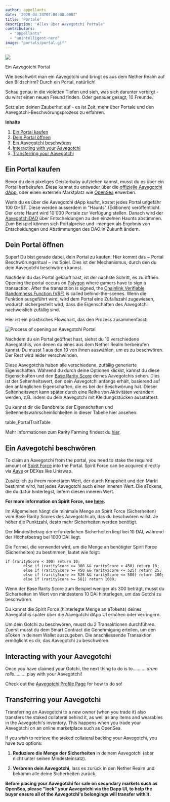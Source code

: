 ```yaml
---
author: appellants
date: '2020-04-23T07:00:00.000Z'
title: 'Portale'
description: 'Alles über Aavegotchi Portale'
contributors:
  - "appellants"
  - "unintelligent-nerd"
image: "portals/portal.gif"
---
```


<div class="headerImageContainer">
<img class="headerImage" src="/portals/portal.gif">
<p class="headerImageText">Ein Aavegotchi Portal</p>
</div>

Wie beschwört man ein Aavegotchi und bringt es aus dem Nether Realm auf den Bildschirm? Durch ein Portal, natürlich!

Schau genau in die violetten Tiefen und sieh, was sich darunter verbirgt - du wirst einen neuen Freund finden. Oder genauer gesagt, 10 Freunde.

Setz also deinen Zauberhut auf - es ist Zeit, mehr über Portale und den Aavegotchi-Beschwörungsprozess zu erfahren. 

<div class="contentsBox">

**Inhalte**

<ol>
<li><a href=#buying-a-portal>Ein Portal kaufen</a></li>
<li><a href=#opening-your-portal>Dein Portal öffnen</a></li>
<li><a href=#claiming-an-aavegotchi>Ein Aavegotchi beschwören</a></li>
<li><a href=#interacting-with-your-aavegotchi>Interacting with your Aavegotchi</a></li>
<li><a href=#transferring-your-aavegotchi>Transferring your Aavegotchi</a></li>
</ol>

</div>

## Ein Portal kaufen

Bevor du dein pixeliges Geisterbaby aufziehen kannst, musst du es über ein Portal herbeirufen. Diese kannst du entweder über die [offizielle Aavegotchi dApp](https://aavegotchi.com/buy-portal), oder einen externen Marktplatz wie [OpenSea](https://opensea.io/) erwerben.

Wenn du es über die Aavegotchi dApp kaufst, kostet jedes Portal ungefähr 100 GHST. Diese werden ausserdem in "Haunts" (Editionen) veröffentlicht. Der erste Haunt wird 10'000 Portale zur Verfügung stellen. Danach wird der [AavegotchiDAO](/dao) über Entscheidungen zu den einzelnen Haunts abstimmen. Zum Beispiel können sich Portalpreise und -mengen als Ergebnis von Entscheidungen und Abstimmungen des DAO in Zukunft ändern.


## Dein Portal öffnen

Super! Du bist gerade dabei, dein Portal zu kaufen. Hier kommt das ~ Portal Beschwörungsritual ~ ins Spiel. Dies ist der Mechanismus, durch den du dein Aavegotchi beschwören kannst.

Nachdem du das Portal gekauft hast, ist der nächste Schritt, es zu öffnen. Opening the portal occurs on [Polygon](/glossary#polygon) where gamers have to sign a transaction. After the transaction is signed, the [Chainlink Verifiable Randomness Function (VRF)](/glossary#chainlink-vrf) is called behind-the-scenes. Wenn die Funktion ausgeführt wird, wird dem Portal eine Zufallszahl zugewiesen, wodurch sichergestellt wird, dass die Eigenschaften des Aavegotchi nachweislich zufällig sind.

Hier ist ein praktisches Flowchart, das den Prozess zusammenfasst:

<img class = "bodyImage" src = "/portals/opening-an-aavegotchi-portal.png" alt = "Process of opening an Aavegotchi Portal" />

Nachdem du ein Portal geöffnet hast, siehst du 10 verschiedene Aavegotchis, von denen du eines aus dem Nether Realm herbeirufen kannst. Du musst 1 aus den 10 von ihnen auswählen, um es zu beschwören. Der Rest wird leider verschwinden.

Diese Aavegotchis haben alle verschiedene, zufällig generierte Eigenschaften. Während du durch deine Optionen klickst, kannst du diese Eigenschaften und den [Base Rarity Score](/rarity-farming#base-rarity-score) deines Aavegotchis sehen. Dies ist der Seltenheitswert, den dein Aavegotchi anfangs erhält, basierend auf den anfänglichen Eigenschaften, die es bei der Beschwörung hat. Dieser Seltenheitswert kann später durch eine Reihe von Aktivitäten verändert werden, z.B. indem du dein Aavegotchi mit Kleidungsstücken ausstattest.

Du kannst dir die Bandbreite der Eigenschaften und Seltenheitswahrscheinlichkeiten in dieser Tabelle hier ansehen:

table_PortalTraitTable


Mehr Informationen zum Rarity Farming findest du [hier](/rarity-farming).


## Ein Aavegotchi beschwören

To claim an Aavegotchi from the portal, you need to stake the required amount of [Spirit Force](/spirit-force) into the Portal. Spirit Force can be acquired directly via [Aave](https://aave.com/) or DEXes like Uniswap.

Zusätzlich zu ihrem monetären Wert, der durch Knappheit und den Markt bestimmt wird, hat jedes Aavegotchi auch einen inneren Wert. Die aTokens, die du dafür hinterlegst, liefern diesen inneren Wert.

**For more information on Spirit Force, see [here](/spirit-force).**

Im Allgemeinen hängt die minimale Menge an Spirit Force (Sicherheiten) vom Base Rarity Scores des Aavegotchi ab, das du beschwören willst. Je höher die Punktzahl, desto mehr Sicherheiten werden benötigt.

Der Mindestbetrag der erforderlichen Sicherheiten liegt bei 10 DAI, während der Höchstbetrag bei 1000 DAI liegt.

Die Formel, die verwendet wird, um die Menge an benötigter Spirit Force (Sicherheiten) zu bestimmen, lautet wie folgt:

```
if (rarityScore < 300) return 10;
        else if (rarityScore >= 300 && rarityScore < 450) return 10;
        else if (rarityScore >= 450 && rarityScore <= 525) return 25;
        else if (rarityScore >= 526 && rarityScore <= 580) return 100;
        else if (rarityScore >= 581) return 1000;
```

Wenn der Base Rarity Score zum Beispiel weniger als 300 beträgt, musst du Sicherheiten im Wert von mindestens 10 DAI hinterlegen, um das Gotchi zu beschwören.

Du kannst die Spirit Force (hinterlegte Menge an aTokens) deines Aavegotchis später über die Aavegotchi dApp UI erhöhen oder verringern.

Um dein Gotchi zu beschwören, musst du 2 Transaktionen durchführen. Zuerst musst du dem Smart Contract die Genehmigung erteilen, um den aToken in deinem Wallet auszugeben. Die anschliessende Transaktion ermöglicht es dir, das Aavegotchi zu beschwören.

## Interacting with your Aavegotchi

Once you have claimed your Gotchi, the next thing to do is to...........*drum rolls*..........play with your Aavegotchi!

Check out the [Aavegotchi Profile Page](/aavegotchi-profile) for how to do so!

## Transferring your Aavegotchi

Transferring an Aavegotchi to a new owner (when you trade it) also transfers the staked collateral behind it, as well as any items and wearables in the Aavegotchi's inventory. This happens when you trade your Aavegotchi on an online marketplace such as OpenSea.

If you wish to retrieve the staked collateral backing your Aavegotchi, you have two options:

1. **Reduziere die Menge der Sicherheiten** in deinem Aavegotchi (aber nicht unter seinen Mindesteinsatz).

2. **Verbrenn dein Aavegotchi**, lass es zurück in den Nether Realm und bekomm alle deine Sicherheiten zurück.

**Before placing your Aavegotchi for sale on secondary markets such as OpenSea, please "lock" your Aavegotchi via the Dapp UI, to help the buyer ensure all of the Aavegotchi's belongings will transfer with it.**